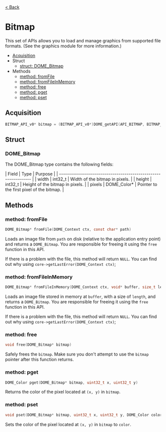[< Back](.)

Bitmap
===============

This set of APIs allows you to load and manage graphics from supported file formats. (See the graphics module for more information.)

 * [Acquisition](#acquistion)
 * Struct
   - [struct: DOME_Bitmap](#method-dome_bitmap)
 * Methods
   - [method: fromFile](#method-fromfile)
   - [method: fromFileInMemory](#method-fromfileinmemory)
   - [method: free](#method-free)
   - [method: pget](#method-pget)
   - [method: pset](#method-pset)

## Acquisition

```c
BITMAP_API_v0* bitmap = (BITMAP_API_v0*)DOME_getAPI(API_BITMAP, BITMAP_API_VERSION);
```

## Struct

### DOME_Bitmap

The DOME_Bitmap type contains the following fields:

| Field  | Type        | Purpose                                   |
| ---------------------------------------------------------------- |
| width  | int32_t     | Width of the bitmap in pixels.            |
| height | int32_t     | Height of the bitmap in pixels.           |
| pixels | DOME_Color* | Pointer to the first pixel of the bitmap. |

## Methods

### method: fromFile
```c
DOME_Bitmap* fromFile(DOME_Context ctx, const char* path)
```
Loads an image file from `path` on disk (relative to the application entry point)
and returns a `DOME_Bitmap`. You are responsible for freeing it using the `free`
function in this API.

If there is a problem with the file, this method will return `NULL`. You can find out why
using `core->getLastError(DOME_Context ctx)`;

### method: fromFileInMemory
```c
DOME_Bitmap* fromFileInMemory(DOME_Context ctx, void* buffer, size_t length)
```
Loads an image file stored in memory at `buffer`, with a size of `length`, and
returns a `DOME_Bitmap`. You are responsible for freeing it using the `free`
function in this API.

If there is a problem with the file, this method will return `NULL`. You can find out why
using `core->getLastError(DOME_Context ctx)`;

### method: free
```c
void free(DOME_Bitmap* bitmap)
```
Safely frees the `bitmap`. Make sure you don't attempt to use the `bitmap` pointer
after this function returns.

### method: pget
```c
DOME_Color pget(DOME_Bitmap* bitmap, uint32_t x, uint32_t y)
```
Returns the color of the pixel located at `(x, y)` in `bitmap`.

### method: pset
```c
void pset(DOME_Bitmap* bitmap, uint32_t x, uint32_t y, DOME_Color color)
```
Sets the color of the pixel located at `(x, y)` in `bitmap` to `color`.
